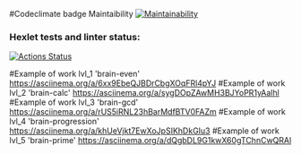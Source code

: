 #Codeclimate badge Maintaibility
[![Maintainability](https://api.coverwriteodeclimate.com/v1/badges/99c9f484909914e36ba5/maintainability)](https://codeclimate.com/github/remeenemee/python-project-49/maintainability)

### Hexlet tests and linter status:
[![Actions Status](https://github.com/remeenemee/python-project-49/actions/workflows/hexlet-check.yml/badge.svg)](https://github.com/remeenemee/python-project-49/actions)

#Example of work lvl_1 'brain-even'  https://asciinema.org/a/6xx9EbeQJBDrCbgXOqFRl4pYJ
#Example of work lvl_2 'brain-calc' https://asciinema.org/a/sygDOpZAwMH3BJYoPR1yAalhl
#Example of work lvl_3 'brain-gcd' https://asciinema.org/a/rUS5iRNL23hBarMdfBTV0FAZm
#Example of work lvl_4 'brain-progression' https://asciinema.org/a/khUeVjkt7EwXoJpSIKhDkGIu3
#Example of work lvl_5 'brain-prime' https://asciinema.org/a/dQgbDL9G1kwX60gTChnCwQRAl




